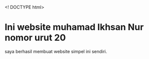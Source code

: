 <! DOCTYPE html>
<html>
  <head>
      <meta charset="utf-8">
      <title>Ikhsan-XITPC-11</title>
  </head>
<body>
<h1> Ini website muhamad Ikhsan Nur nomor urut 20</h1>
<p> saya berhasil membuat website simpel ini sendiri. </p>
</body>
</html>
